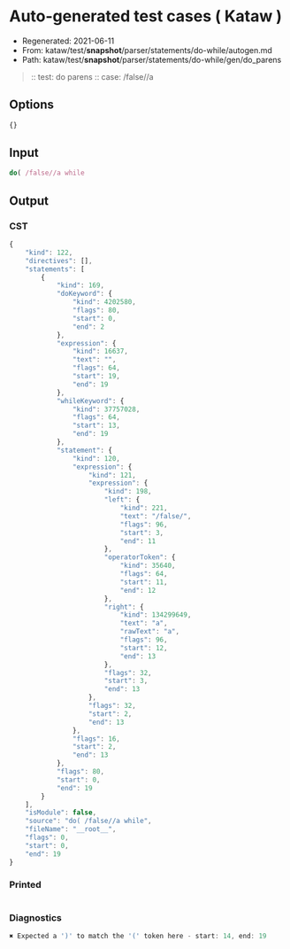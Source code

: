 # Auto-generated test cases ( Kataw )
- Regenerated: 2021-06-11
- From: kataw/test/__snapshot__/parser/statements/do-while/autogen.md
- Path: kataw/test/__snapshot__/parser/statements/do-while/gen/do_parens
> :: test: do parens
> :: case: /false//a
## Options

`````js
{}
`````
## Input

`````js
do( /false//a while
`````
## Output

### CST

```javascript
{
    "kind": 122,
    "directives": [],
    "statements": [
        {
            "kind": 169,
            "doKeyword": {
                "kind": 4202580,
                "flags": 80,
                "start": 0,
                "end": 2
            },
            "expression": {
                "kind": 16637,
                "text": "",
                "flags": 64,
                "start": 19,
                "end": 19
            },
            "whileKeyword": {
                "kind": 37757028,
                "flags": 64,
                "start": 13,
                "end": 19
            },
            "statement": {
                "kind": 120,
                "expression": {
                    "kind": 121,
                    "expression": {
                        "kind": 198,
                        "left": {
                            "kind": 221,
                            "text": "/false/",
                            "flags": 96,
                            "start": 3,
                            "end": 11
                        },
                        "operatorToken": {
                            "kind": 35640,
                            "flags": 64,
                            "start": 11,
                            "end": 12
                        },
                        "right": {
                            "kind": 134299649,
                            "text": "a",
                            "rawText": "a",
                            "flags": 96,
                            "start": 12,
                            "end": 13
                        },
                        "flags": 32,
                        "start": 3,
                        "end": 13
                    },
                    "flags": 32,
                    "start": 2,
                    "end": 13
                },
                "flags": 16,
                "start": 2,
                "end": 13
            },
            "flags": 80,
            "start": 0,
            "end": 19
        }
    ],
    "isModule": false,
    "source": "do( /false//a while",
    "fileName": "__root__",
    "flags": 0,
    "start": 0,
    "end": 19
}
```

### Printed

```javascript

```

### Diagnostics

```javascript
✖ Expected a ')' to match the '(' token here - start: 14, end: 19

```

